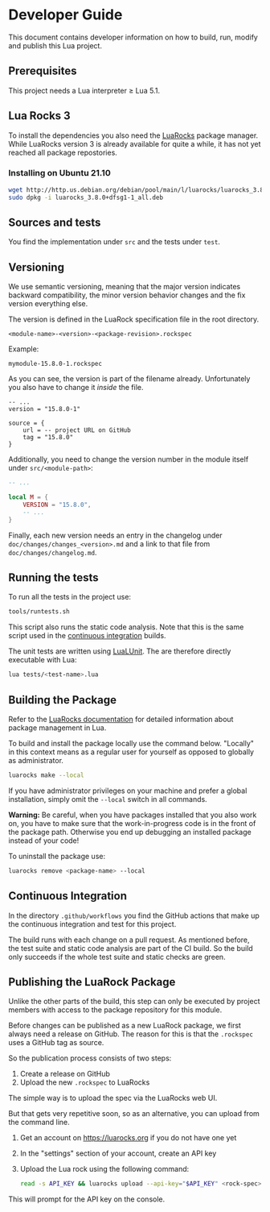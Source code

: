 # Developer Guide

This document contains developer information on how to build, run, modify and publish this Lua project.

## Prerequisites

This project needs a Lua interpreter &ge; Lua 5.1.

## Lua Rocks 3

To install the dependencies you also need the [LuaRocks](https://luarocks.org/) package manager. While LuaRocks version 3 is already available for quite a while, it has not yet reached all package repostories.

### Installing on Ubuntu 21.10

```bash
wget http://http.us.debian.org/debian/pool/main/l/luarocks/luarocks_3.8.0+dfsg1-1_all.deb
sudo dpkg -i luarocks_3.8.0+dfsg1-1_all.deb
```

## Sources and tests

You find the implementation under `src` and the tests under `test`.

## Versioning

We use semantic versioning, meaning that the major version indicates backward compatibility, the minor version behavior changes and the fix version everything else.

The version is defined in the LuaRock specification file in the root directory.

```
<module-name>-<version>-<package-revision>.rockspec
```

Example:

```
mymodule-15.8.0-1.rockspec
```

As you can see, the version is part of the filename already. Unfortunately you also have to change it _inside_ the file.

```
-- ...
version = "15.8.0-1"

source = {
    url = -- project URL on GitHub
    tag = "15.8.0"
}
```

Additionally, you need to change the version number in the module itself under `src/<module-path>`:

```lua
-- ...

local M = {
    VERSION = "15.8.0",
    -- ...
}
```

Finally, each new version needs an entry in the changelog under `doc/changes/changes_<version>.md` and a link to that file from `doc/changes/changelog.md`.

## Running the tests

To run all the tests in the project use:

```bash
tools/runtests.sh
```

This script also runs the static code analysis. Note that this is the same script used in the [continuous integration](#continuous-integration) builds.

The unit tests are written using [LuaLUnit](https://github.com/bluebird75/luaunit). The are therefore directly executable with Lua:

```bash
lua tests/<test-name>.lua
```

## Building the Package

Refer to the [LuaRocks documentation](https://github.com/luarocks/luarocks/wiki/Documentation) for detailed information about package management in Lua.

To build and install the package locally use the command below. "Locally" in this context means as a regular user for yourself as opposed to globally as administrator.

```bash
luarocks make --local
```

If you have administrator privileges on your machine and prefer a global installation, simply omit the `--local` switch in all commands.

**Warning:** Be careful, when you have packages installed that you also work on, you have to make sure that the work-in-progress code is in the front of the package path. Otherwise you end up debugging an installed package instead of your code!

To uninstall the package use:

```bash
luarocks remove <package-name> --local
```

## Continuous Integration

In the directory `.github/workflows` you find the GitHub actions that make up the continuous integration and test for this project.

The build runs with each change on a pull request. As mentioned before, the test suite and static code analysis are part of the CI build. So the build only succeeds if the whole test suite and static checks are green.

## Publishing the LuaRock Package

Unlike the other parts of the build, this step can only be executed by project members with access to the package repository for this module.

Before changes can be published as a new LuaRock package, we first always need a release on GitHub. The reason for this is that the `.rockspec` uses a GitHub tag as source.

So the publication process consists of two steps:

1. Create a release on GitHub
1. Upload the new `.rockspec` to LuaRocks

The simple way is to upload the spec via the LuaRocks web UI. 

But that gets very repetitive soon, so as an alternative, you can upload from the command line.

1. Get an account on https://luarocks.org if you do not have one yet
1. In the "settings" section of your account, create an API key
1. Upload the Lua rock using the following command:

    ```bash
    read -s API_KEY && luarocks upload --api-key="$API_KEY" <rock-spec>
    ```

This will prompt for the API key on the console.